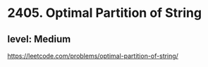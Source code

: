 # 2405. Optimal Partition of String
## level: Medium

https://leetcode.com/problems/optimal-partition-of-string/
